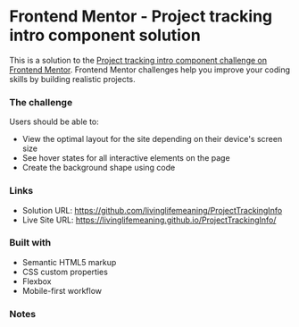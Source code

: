 # Frontend Mentor - Project tracking intro component solution

This is a solution to the [Project tracking intro component challenge on Frontend Mentor](https://www.frontendmentor.io/challenges/project-tracking-intro-component-5d289097500fcb331a67d80e). Frontend Mentor challenges help you improve your coding skills by building realistic projects. 

### The challenge

Users should be able to:

- View the optimal layout for the site depending on their device's screen size
- See hover states for all interactive elements on the page
- Create the background shape using code
### Links

- Solution URL: https://github.com/livinglifemeaning/ProjectTrackingInfo
- Live Site URL: https://livinglifemeaning.github.io/ProjectTrackingInfo/

### Built with

- Semantic HTML5 markup
- CSS custom properties
- Flexbox
- Mobile-first workflow

### Notes
